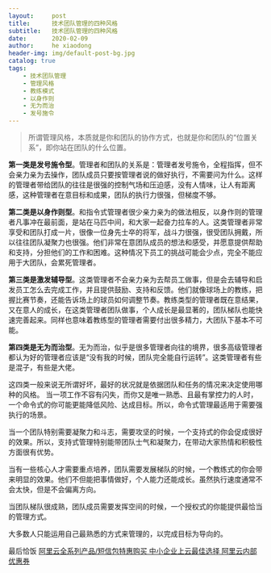 ```yaml
---
layout:     post
title:      技术团队管理的四种风格
subtitle:   技术团队管理的四种风格
date:       2020-02-09
author:     he xiaodong
header-img: img/default-post-bg.jpg
catalog: true
tags:
    - 技术团队管理
    - 管理风格
    - 教练模式
    - 以身作则
    - 无为而治
    - 发号施令
---
```


> 所谓管理风格，本质就是你和团队的协作方式，也就是你和团队的“位置关系”，即你站在团队的什么位置。

**第一类是发号施令型**。管理者和团队的关系是：管理者发号施令，全程指挥，但不会亲力亲为去操作，团队成员只要按管理者说的做好执行，不需要问为什么。这样的管理者带给团队的往往是很强的控制气场和压迫感，没有人情味，让人有距离感，这种管理者在意目标和成果，团队的执行力很强，但梯度不够。

**第二类是以身作则型**。和指令式管理者很少亲力亲为的做法相反，以身作则的管理者凡事冲在最前面，是站在马匹中间，和大家一起奋力拉车的人。这类管理者非常享受和团队打成一片，很像一位身先士卒的将军，战斗力很强，很受团队拥戴，所以往往团队凝聚力也很强。他们非常在意团队成员的想法和感受，并愿意提供帮助和支持，分担他们的工作和困难。这种情况下员工的挑战可能会少点，完全不能应用于大团队，会累死管理者。

**第三类是激发辅导型**。这类管理者不会亲力亲为去帮员工做事，但是会去辅导和启发员工怎么去完成工作，并且提供鼓励、支持和反馈。他们就像球场上的教练，把握比赛节奏，还能告诉场上的球员如何调整节奏。教练类型的管理者既在意结果，又在意人的成长，在这类管理者团队做事，个人成长是最显著的，团队梯队也能快速完善起来。同样也意味着教练型的管理者需要付出很多精力，大团队下基本不可能。

**第四类是无为而治型**。无为而治，似乎是很多管理者向往的境界，很多高级管理者都认为好的管理者应该是“没有我的时候，团队完全能自行运转”。这类管理者有些是混子，有些是大佬。

这四类一般来说无所谓好坏，最好的状况就是依据团队和任务的情况来决定使用哪种的风格。
当一项工作不容有闪失，而你又是唯一熟悉、且最有掌控力的人时，一个命令式的你可能更能降低风险、达成目标。所以，命令式管理最适用于需要强执行的场景。

当一个团队特别需要凝聚力和斗志，需要攻坚的时候，一个支持式的你会促成很好的效果。所以，支持式管理特别能带团队士气和凝聚力，在带动大家热情和积极性方面很有优势。

当有一些核心人才需要重点培养，团队需要发展梯队的时候，一个教练式的你会带来明显的效果。他们不但能把事情做好，个人能力还能成长。虽然执行速度通常不会太快，但是不会偏离方向。

当团队梯队很成熟，团队成员需要发挥空间的时候，一个授权式的你能提供最恰当的管理方式。

大多数人只能运用自己最熟悉的方式来管理的，以完成目标为导向的。


最后恰饭 [阿里云全系列产品/短信包特惠购买 中小企业上云最佳选择 阿里云内部优惠券](https://www.aliyun.com/minisite/goods?userCode=0amqgcs9)